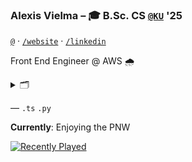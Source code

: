 ### Alexis Vielma – 🎓 B.Sc. CS [`@KU`](https://ku.edu 'School Website') '25

[`@`](mailto:hi@alexis.lol 'Contact Me') · [`/website`](https://alexis.lol 'Peronsal Website') · [`/linkedin`](https://www.linkedin.com/in/aelxxs/ 'LinkedIn')

Front End Engineer @ AWS 🌧️

<details>
  <summary>🗂️</summary>

  `SUM 2022`: Production Engineering Fellow [`@Meta`](https://meta.com/ 'Meta') ([`@MLH`](https://fellowship.mlh.io/ 'MLH'))

  `SUM 2023`: SWE Intern [`@Lightbulb.ai`](https://lightbulb.ai/ 'Lightbulb.ai')

  `FAL 2023`: IT Director [`@KJHK 90.7 FM`](https://kjhk.org 'KJHK 90.7 FM') & SWE [`@Lightbulb.ai`](https://lightdoc.ai/ 'Lightbulb.ai') (now LightDoc.ai)

  `SUM 2024`: FEE Intern [`@Amazon`](https://amazon.com)

  `FAL 2024`: IT Director [`@KJHK 90.7 FM`](https://kjhk.org 'KJHK 90.7 FM') 

  `SUM 2025`: Graduated from The University of Kansas with a B.Sc. in CS
</details>


—
`.ts` `.py`

**Currently**: Enjoying the PNW

[![Recently Played](https://lastfm-recently-played.vercel.app/api?user=aelxxs&count=1)](https://www.last.fm/user/aelxxs)

